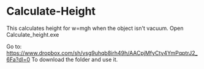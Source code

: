 # Calculate-Height
This calculates height for w=mgh when the object isn't vacuum.
Open Calculate_height.exe


Go to: https://www.dropbox.com/sh/vsg9uhqb8irh49h/AACpjMfyCty4YmPqptrJ2_6Fa?dl=0
To download the folder and use it.


